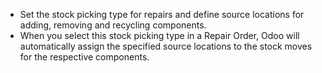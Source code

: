 - Set the stock picking type for repairs and define source locations for adding, removing and recycling components.
- When you select this stock picking type in a Repair Order, Odoo will automatically assign the specified source locations to the stock moves for the respective components.